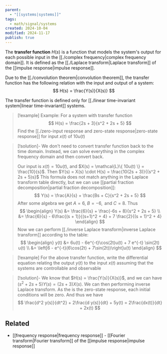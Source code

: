 ```yaml
---
parent:
  - "[[systems|systems]]"
tags:
  - math/signal/systems
created: 2024-10-04
modified: 2024-11-17
publish: true
---
```

The **transfer function** $H(s)$ is a function that models the system's output for each possible input in the [[./complex frequency|complex frequency domain]]. It is defined as the [[./Laplace transform|Laplace transform]] of the [[impulse response|impulse response]].

Due to the [[./convolution theorem|convolution theorem]], the transfer function has the following relation with the input and output of a system:
$$
H(s) = \frac{Y(s)}{X(s)}
$$

The transfer function is defined only for [[./linear time-invariant system|linear time-invariant]] systems.

> [!example] Example: For a system with transfer function
> $$
> H(s) = \frac{2s + 3}{s^2 + 2s + 5}
> $$
> Find the [[./zero-input response and zero-state response|zero-state response]] for input $x(t)$ of $10u(t)$

> [!solution]-
> We don't need to convert transfer function back to the time domain. Instead, we can solve everything in the complex frequency domain and then convert back.
> 
> Our input is $x(t) = 10u(t)$, and $X(s) = \mathcal{L}\{ 10u(t) \} = \frac{10}{s}$.
> Then $Y(s) = X(s) \cdot H(s) = \frac{10(2s + 3)}{(s^2 + 2s + 5)s}$
> This formula does not match anything in the Laplace transform table directly, but we can use [[partial fraction decomposition|partial fraction decomposition]]:
> $$
> Y(s) = \frac{A}{s} + \frac{Bs + C}{s^2 + 2s + 5}
> $$
> After some algebra we get $A = 6,\ B = -6,\text{ and } C = 8$. Thus
> $$
> \begin{align}
> Y(s) &= \frac{6}{s} + \frac{-6s + 8}{s^2 + 2s + 5} \\
> &= \frac{6}{s} - 6\frac{(s + 1)}{(s+1)^2 + 4} + 7 \frac{2}{(s + 1)^2 + 4}
> \end{align}
> $$
> Now we can perform [[./inverse Laplace transform|inverse Laplace transform]] according to the table:
> $$
> \begin{align}
> y(t) &= 6u(t) - 6e^{-t}\cos(2t)u(t) + 7 e^{-t} \sin(2t) u(t) \\
> &= \left[6 - e^{-t}(6\cos(2t) + 7\sin(2t))\right]u(t)
> \end{align}
> $$

> [!example] For the above transfer function, write the differential equation relating the output $y(t)$ to the input $x(t)$ assuming that the systems are controllable and observable

> [!solution]-
> We know that $H(s) = \frac{Y(s)}{X(s)}$, and we can have $(s^2 + 2s + 5)Y(s) = (2s + 3)X(s)$. We can then performing inverse Laplace transform. As the is the zero-state response, each initial conditions will be zero. And thus we have
> $$
> \frac{d^2 y(s)}{dt^2} + 2\frac{d y(s)}{dt} + 5y(t) = 2\frac{dx(t)}{dt} + 2x(t)
> $$

## Related
- [[frequency response|frequency response]] - [[Fourier transform|Fourier transform]] of the [[impulse response|impulse response]]
